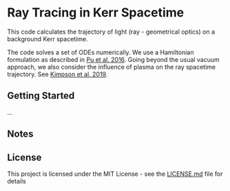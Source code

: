 # Ray Tracing in Kerr Spacetime

This code calculates the trajectory of light (ray - geometrical optics) on a background Kerr spacetime.

The code solves a set of ODEs numerically. We use a Hamiltonian formulation as described in [Pu et al. 2016](https://arxiv.org/abs/1601.02063). Going beyond the usual vacuum approach, we also consider the influence of plasma on the ray spacetime trajectory. See [Kimpson et al. 2019](https://ui.adsabs.harvard.edu/abs/2019MNRAS.484.2411K/abstract).


## Getting Started
...



## Notes



## License

This project is licensed under the MIT License - see the [LICENSE.md](LICENSE.md) file for details




